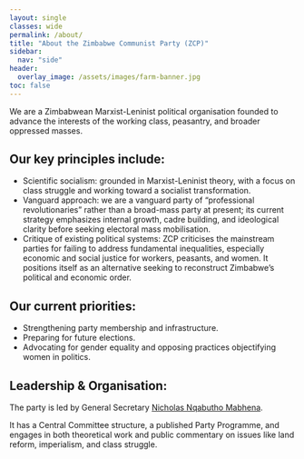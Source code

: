 ```yaml
---
layout: single
classes: wide
permalink: /about/
title: "About the Zimbabwe Communist Party (ZCP)"
sidebar:
  nav: "side"
header:   
  overlay_image: /assets/images/farm-banner.jpg
toc: false
---
```


We are a Zimbabwean Marxist-Leninist political organisation founded to advance the interests of the working class, peasantry, and broader oppressed masses. 

## Our key principles include:

* Scientific socialism: grounded in Marxist-Leninist theory, with a focus on class struggle and working toward a socialist transformation. 
* Vanguard approach: we are a vanguard party of “professional revolutionaries” rather than a broad-mass party at present; its current strategy emphasizes internal growth, cadre building, and ideological clarity before seeking electoral mass mobilisation. 
* Critique of existing political systems: ZCP criticises the mainstream parties for failing to address fundamental inequalities, especially economic and social justice for workers, peasants, and women. It positions itself as an alternative seeking to reconstruct Zimbabwe’s political and economic order. 


## Our current priorities:

* Strengthening party membership and infrastructure. 
* Preparing for future elections. 
* Advocating for gender equality and opposing practices objectifying women in politics. 

## Leadership & Organisation:

The party is led by General Secretary [Nicholas Nqabutho Mabhena](https://www.youtube.com/@cdengqabuthomabhenatalkshow). 


It has a Central Committee structure, a published Party Programme, and engages in both theoretical work and public commentary on issues like land reform, imperialism, and class struggle. 
